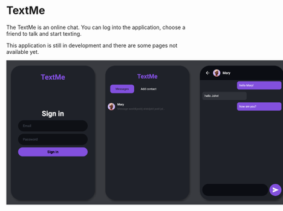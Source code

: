 # TextMe

The TextMe is an online chat. You can log into the application, choose a friend to talk and start texting.

This application is still in development and there are some pages not available yet.


<div align="center" style="display: flex;">
<img src="https://github.com/levysantiago/text-me/blob/main/assets/login.png" alt="Demo of login page" width="250px">
<img src="https://github.com/levysantiago/text-me/blob/main/assets/usersList.png" alt="Demo of users list page" width="250px">
<img src="https://github.com/levysantiago/text-me/blob/main/assets/chat.png" alt="Demo of chat page" width="250px">
</div>